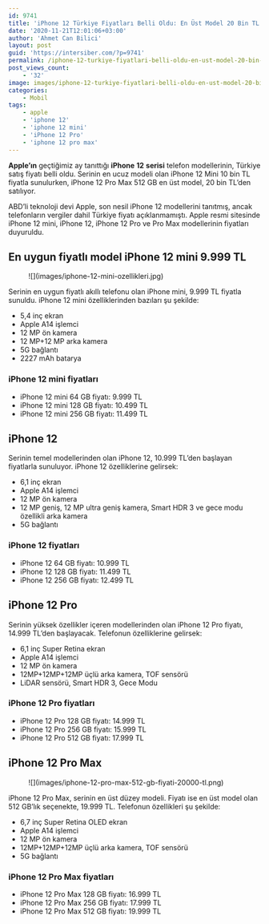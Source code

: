 ```yaml
---
id: 9741
title: 'iPhone 12 Türkiye Fiyatları Belli Oldu: En Üst Model 20 Bin TL'
date: '2020-11-21T12:01:06+03:00'
author: 'Ahmet Can Bilici'
layout: post
guid: 'https://intersiber.com/?p=9741'
permalink: /iphone-12-turkiye-fiyatlari-belli-oldu-en-ust-model-20-bin-tl/
post_views_count:
    - '32'
image: images/iphone-12-turkiye-fiyatlari-belli-oldu-en-ust-model-20-bin-tl.jpeg
categories:
    - Mobil
tags:
    - apple
    - 'iphone 12'
    - 'iphone 12 mini'
    - 'iPhone 12 Pro'
    - 'iphone 12 pro max'
---
```


**Apple’ın** geçtiğimiz ay tanıttığı **iPhone** **12** **serisi** telefon modellerinin, Türkiye satış fiyatı belli oldu. Serinin en ucuz modeli olan iPhone 12 Mini 10 bin TL fiyatla sunulurken, iPhone 12 Pro Max 512 GB en üst model, 20 bin TL’den satılıyor.

ABD’li teknoloji devi Apple, son nesil iPhone 12 modellerini tanıtmış, ancak telefonların vergiler dahil Türkiye fiyatı açıklanmamıştı. Apple resmi sitesinde iPhone 12 mini, iPhone 12, iPhone 12 Pro ve Pro Max modellerinin fiyatları duyuruldu.

## En uygun fiyatlı model iPhone 12 mini 9.999 TL

<figure class="wp-block-image size-large">![](images/iphone-12-mini-ozellikleri.jpg)</figure>Serinin en uygun fiyatlı akıllı telefonu olan iPhone mini, 9.999 TL fiyatla sunuldu. iPhone 12 mini özelliklerinden bazıları şu şekilde:

- 5,4 inç ekran
- Apple A14 işlemci
- 12 MP ön kamera
- 12 MP+12 MP arka kamera
- 5G bağlantı
- 2227 mAh batarya

### iPhone 12 mini fiyatları

- iPhone 12 mini 64 GB fiyatı: 9.999 TL
- iPhone 12 mini 128 GB fiyatı: 10.499 TL
- iPhone 12 mini 256 GB fiyatı: 11.499 TL

## iPhone 12

Serinin temel modellerinden olan iPhone 12, 10.999 TL’den başlayan fiyatlarla sunuluyor. iPhone 12 özelliklerine gelirsek:

- 6,1 inç ekran
- Apple A14 işlemci
- 12 MP ön kamera
- 12 MP geniş, 12 MP ultra geniş kamera, Smart HDR 3 ve gece modu özellikli arka kamera
- 5G bağlantı

### iPhone 12 fiyatları

- iPhone 12 64 GB fiyatı: 10.999 TL
- iPhone 12 128 GB fiyatı: 11.499 TL
- iPhone 12 256 GB fiyatı: 12.499 TL

## iPhone 12 Pro 

Serinin yüksek özellikler içeren modellerinden olan iPhone 12 Pro fiyatı, 14.999 TL’den başlayacak. Telefonun özelliklerine gelirsek:

- 6,1 inç Super Retina ekran
- Apple A14 işlemci
- 12 MP ön kamera
- 12MP+12MP+12MP üçlü arka kamera, TOF sensörü
- LiDAR sensörü, Smart HDR 3, Gece Modu

### iPhone 12 Pro fiyatları

- iPhone 12 Pro 128 GB fiyatı: 14.999 TL
- iPhone 12 Pro 256 GB fiyatı: 15.999 TL
- iPhone 12 Pro 512 GB fiyatı: 17.999 TL

## iPhone 12 Pro Max

<figure class="wp-block-image size-large">![](images/iphone-12-pro-max-512-gb-fiyati-20000-tl.png)</figure>iPhone 12 Pro Max, serinin en üst düzey modeli. Fiyatı ise en üst model olan 512 GB’lık seçenekte, 19.999 TL. Telefonun özellikleri şu şekilde:

- 6,7 inç Super Retina OLED ekran
- Apple A14 işlemci
- 12 MP ön kamera
- 12MP+12MP+12MP üçlü arka kamera, TOF sensörü
- 5G bağlantı

### iPhone 12 Pro Max fiyatları

- iPhone 12 Pro Max 128 GB fiyatı: 16.999 TL
- iPhone 12 Pro Max 256 GB fiyatı: 17.999 TL
- iPhone 12 Pro Max 512 GB fiyatı: 19.999 TL